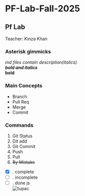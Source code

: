 # PF-Lab-Fall-2025
## Pf Lab
Teacher: Kinza Khan
### Asterisk gimmicks 
*md files contain description(italics)*\
***bold and italics***\
**bold** 
### Main Concepts
* Branch
* Pull Req
* Merge
* Commit
### Commands
1. Git Status
2. Dit add
3. Git Commit
4. Push
5. Pull
6. ~~By Mistake~~
- [x] . complete
- [ ] . incomplete
- [ ] . done js \
![tupac](https://walkoffame.com/wp-content/uploads/2023/05/Image-scaled-750x500.jpeg)
